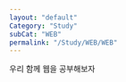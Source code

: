 ```yaml
---
layout: "default"
Category: "Study"
subCat: "WEB"
permalink: "/Study/WEB/WEB"
---
```


우리 함께 웹을 공부해보자

